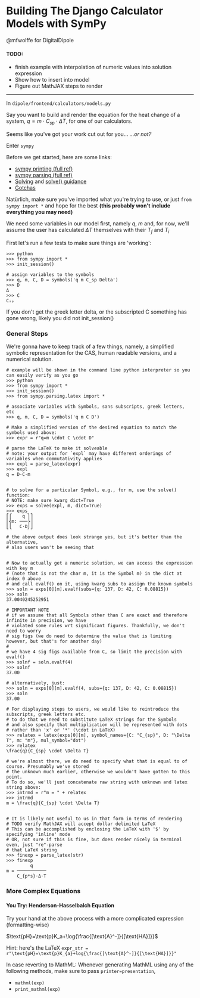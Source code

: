 # Building The Django Calculator Models with SymPy
@mfwolffe for DigitalDipole

#### TODO:
* finish example with interpolation of numeric values into solution expression
* Show how to insert into model
* Figure out MathJAX steps to render

<hr>

In `dipole/frontend/calculators/models.py`


Say you want to build and render the equation for the heat change of a system, $q=m \cdot C_{sp} \cdot \Delta T$, for one of our calculators. 

Seems like you've got your work cut out for you...
_...or not?_

Enter `sympy` 

Before we get started, here are some links:
* [sympy printing (full ref)](https://docs.sympy.org/latest/modules/printing.html)
* [sympy parsing (full ref)](https://docs.sympy.org/latest/modules/parsing.html)
* [Solving](https://docs.sympy.org/latest/guides/solving/index.html) and [solve() guidance](https://docs.sympy.org/latest/guides/solving/solving-guidance.html)
* [Gotchas](https://docs.sympy.org/dev/explanation/gotchas.html)

Natürlich, make sure you've imported what you're trying to use, or just `from sympy import *` and hope for the best
**(this probably won't include everything you may need)**

We need some variables in our model first, namely $q$, $m$ and, for now, we'll assume the user has calculated $\Delta T$ themselves with their $T_f$ and $T_i$

First let's run a few tests to make sure things are 'working':

```
>>> python
>>> from sympy import *
>>> init_session()

# assign variables to the symbols
>>> q, m, C, D = symbols('q m C_sp Delta')
>>> D
Δ
>>> C
Cₛₚ

```
If you don't get the greek letter delta, or the subscripted C 
something has gone wrong, likely you did not init_session()

### General Steps

We're gonna have to keep track of a few things, namely, a simplified symbolic representation for the CAS, human readable versions, and a numerical solution.


```
# example will be shown in the command line python interpreter so you can easily verify as you go
>>> python
>>> from sympy import *
>>> init_session()
>>> from sympy.parsing.latex import *

# associate variables with Symbols, sans subscripts, greek letters, etc
>>> q, m, C, D = symbols('q m C D')

# Make a simplified version of the desired equation to match the symbols used above:
>>> expr = r"q=m \cdot C \cdot D"

# parse the LaTeX to make it solveable
# note: your output for `expl` may have different orderings of variables when commutativity applies
>>> expl = parse_latex(expr)
>>> expl
q = D⋅C⋅m


# to solve for a particular Symbol, e.g., for m, use the solve() function:
# NOTE: make sure kwarg dict=True
>>> exps = solve(expl, m, dict=True)
>>> exps
⎡⎧    q ⎫⎤
⎢⎨m: ───⎬⎥
⎣⎩   C⋅D⎭⎦

# the above output does look strange yes, but it's better than the alternative, 
# also users won't be seeing that


# Now to actually get a numeric solution, we can access the expression with key m 
# (note that is not the char m, it is the Symbol m) in the dict at index 0 above
# and call evalf() on it, using kwarg subs to assign the known symbols
>>> soln = exps[0][m].evalf(subs={q: 137, D: 42, C: 0.08815})
>>> soln
37.0040245252951

# IMPORTANT NOTE
# if we assume that all Symbols other than C are exact and therefore infinite in precision, we have 
# violated some rules wrt significant figures. Thankfully, we don't need to worry
# sig figs (we do need to determine the value that is limiting however, but that's for another day)
#
# we have 4 sig figs available from C, so limit the precision with evalf()
>>> solnf = soln.evalf(4)
>>> solnf
37.00

# alternatively, just:
>>> soln = exps[0][m].evalf(4, subs={q: 137, D: 42, C: 0.08815})
>>> soln
37.00

# For displaying steps to users, we would like to reintroduce the subscripts, greek letters etc.
# to do that we need to substitute LaTeX strings for the Symbols
# and also specify that multiplication will be represented with dots 
# rather than 'x' or '*' (\cdot in LaTeX)
>>> relatex = latex(exps[0][m], symbol_names={C: "C_{sp}", D: "\Delta T", m: "m"}, mul_symbol="dot")
>>> relatex
\frac{q}{C_{sp} \cdot \Delta T}

# we're almost there, we do need to specify what that is equal to of course. Presumably we've stored
# the unknown much earlier, otherwise we wouldn't have gotten to this point.
# To do so, we'll just concatenate raw string with unknown and latex string above:
>>> intrmd = r"m = " + relatex
>>> intrmd
m = \frac{q}{C_{sp} \cdot \Delta T}


# It is likely not useful to us in that form in terms of rendering
# TODO verify MathJAX will accept dollar delimited LaTeX
# This can be accomplished by enclosing the LaTeX with '$' by specifying 'inline' mode
# OR, not sure if this is fine, but does render nicely in terminal even, just "re"-parse 
# that LaTeX string
>>> finexp = parse_latex(str)
>>> finexp
         q     
m = ───────────
    C_{p*s}⋅Δ⋅T

```

### More Complex Equations
#### You Try: Henderson-Hasselbalch Equation

Try your hand at the above process with a more complicated expression (formatting-wise)


$\text{pH}=\text{p}K_a+\log{\frac{[\text{A}^-]}{[\text{HA}]}}$

Hint: here's the LaTeX
`expr_str = r"\text{pH}=\text{p}K_{a}+log{\frac{[\text{A}^-]}{[\text{HA}]}}"`



In case reverting to MathML:
Whenever generating MathML using any of the following methods, make sure to pass `printer=presentation`,
* `mathml(exp)`
* `print_mathml(exp)`

